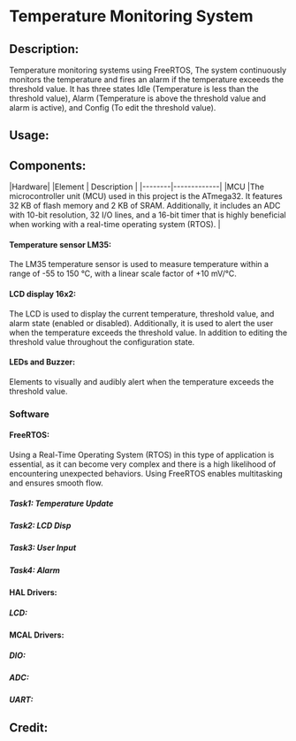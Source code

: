 # Temperature Monitoring System

## Description:
Temperature monitoring systems using FreeRTOS, The system continuously monitors the temperature and fires an alarm if the temperature exceeds the threshold value. It has three states Idle (Temperature is less than the threshold value), Alarm (Temperature is above the threshold value and alarm is active), and Config (To edit the threshold value).

## Usage:

## Components:
|Hardware|
|Element | Description |
|--------|-------------|
|MCU |The microcontroller unit (MCU) used in this project is the ATmega32. It features 32 KB of flash memory and 2 KB of SRAM. Additionally, it includes an ADC with 10-bit resolution, 32 I/O lines, and a 16-bit timer that is highly beneficial when working with a real-time operating system (RTOS).
 |

#### Temperature sensor LM35:
The LM35 temperature sensor is used to measure temperature within a range of -55 to 150 °C, with a linear scale factor of +10 mV/°C.

#### LCD display 16x2:
The LCD is used to display the current temperature, threshold value, and alarm state (enabled or disabled). Additionally, it is used to alert the user when the temperature exceeds the threshold value. In addition to editing the threshold value throughout the configuration state.

#### LEDs and Buzzer:
Elements to visually and audibly alert when the temperature exceeds the threshold value.

### Software
#### FreeRTOS:
Using a Real-Time Operating System (RTOS) in this type of application is essential, as it can become very complex and there is a high likelihood of encountering unexpected behaviors. Using FreeRTOS enables multitasking and ensures smooth flow.

##### Task1: Temperature Update

##### Task2: LCD Disp

##### Task3: User Input

##### Task4: Alarm

#### HAL Drivers:

##### LCD:

#### MCAL Drivers:

##### DIO: 

##### ADC:

##### UART:

## Credit:
